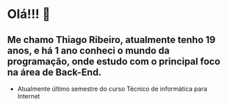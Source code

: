 # Olá!!! 👋

<!--
**thiagoribeiro2003/thiagoribeiro2003** is a ✨ _special_ ✨ repository because its `README.md` (this file) appears on your GitHub profile.

Here are some ideas to get you started:

- 🔭 I’m currently working on ...
- 🌱 I’m currently learning ...
- 👯 I’m looking to collaborate on ...
- 🤔 I’m looking for help with ...
- 💬 Ask me about ...
- 📫 How to reach me: ...
- 😄 Pronouns: ...
- ⚡ Fun fact: ...
-->

## Me chamo Thiago Ribeiro, atualmente tenho 19 anos, e há 1 ano conheci o mundo da programação, onde estudo com o principal foco na área de Back-End.

- Atualmente último semestre do curso Técnico de informática para Internet

